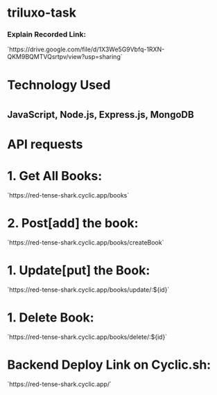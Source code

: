  <h1>triluxo-task</h1>
 <h3>Explain Recorded Link:</h3> `https://drive.google.com/file/d/1X3We5G9Vbfq-1RXN-QKM9BQMTVQsrtpv/view?usp=sharing`
<h1>Technology Used<h1><h2>JavaScript, Node.js, Express.js, MongoDB</h2>
 <h1>API requests</h1>
 <h1>1. Get All Books: </h1> `https://red-tense-shark.cyclic.app/books`
 <h1>2. Post[add] the book: </h1> `https://red-tense-shark.cyclic.app/books/createBook`
 <h1>1. Update[put] the Book: </h1> `https://red-tense-shark.cyclic.app/books/update/:${id}`
 <h1>1. Delete Book: </h1> `https://red-tense-shark.cyclic.app/books/delete/:${id}`
<h1>Backend Deploy Link on Cyclic.sh:</h2> `https://red-tense-shark.cyclic.app/`
